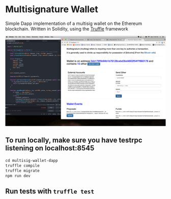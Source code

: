 # Multisignature Wallet

Simple Dapp implementation of a multisig wallet on the Ethereum blockchain. Written in Solidity, using the [Truffle](https://github.com/trufflesuite/truffle) framework

![dapp screenshot](https://github.com/imthatcarlos/multisig-wallet-dapp/blob/master/dapp.png)

## To run locally, make sure you have testrpc listening on localhost:8545

```
cd multisig-wallet-dapp
truffle compile
truffle migrate
npm run dev
```

## Run tests with `truffle test`
